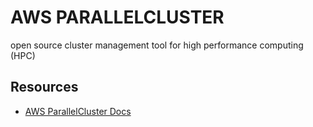 # AWS PARALLELCLUSTER

open source cluster management tool for high performance computing (HPC)

## Resources

- [AWS ParallelCluster Docs](https://docs.aws.amazon.com/parallelcluster/latest/ug/what-is-aws-parallelcluster.html)
